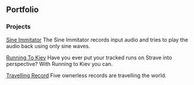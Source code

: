 ## Portfolio



### Projects

[Sine Immitator](http://sinewave-fun.herokuapp.com/)
The Sine Immitator records input audio and tries to play the audio back using only sine waves. 

[Running To Kiev](/pdf/sample_presentation.pdf)
Have you ever put your tracked runs on Strave into perspective? With Running to Kiev you can.

[Travelling Record](http://travellingrecord.co/)
Five ownerless records are travelling the world.  
